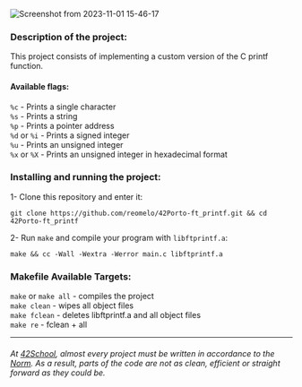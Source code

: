 ![Screenshot from 2023-11-01 15-46-17](https://github.com/reomelo/42Porto-ft_printf/assets/73884501/cd2ce691-9e92-4c46-9d84-998a0c30b4af)

### Description of the project:
This project consists of implementing a custom version of the C printf function.

#### Available flags:
`%c` - Prints a single character   
`%s` - Prints a string   
`%p` - Prints a pointer address   
`%d` or `%i` - Prints a signed integer   
`%u` - Prints an unsigned integer   
`%x` or `%X` - Prints an unsigned integer in hexadecimal format

### Installing and running the project:
1- Clone this repository and enter it:  

	git clone https://github.com/reomelo/42Porto-ft_printf.git && cd 42Porto-ft_printf

2- Run `make` and compile your program with `libftprintf.a`:

	make && cc -Wall -Wextra -Werror main.c libftprintf.a

### Makefile Available Targets:  
`make` or `make all` - compiles the project      
`make clean` - wipes all object files   
`make fclean` - deletes libftprintf.a and all object files   
`make re` - fclean  + all

___
######  At [42School](https://en.wikipedia.org/wiki/42_(school)), almost every project must be written in accordance to the [Norm](https://github.com/42School/norminette). As a result, parts of the code are not as clean, efficient or straight forward as they could be.
